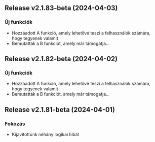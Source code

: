 ## Release v2.1.83-beta (2024-04-03)

### Új funkciók

- Hozzáadott A funkció, amely lehetővé teszi a felhasználók számára, hogy tegyenek valamit
- Bemutatták a B funkciót, amely már támogatja...

## Release v2.1.82-beta (2024-04-02)

### Új funkciók

- Hozzáadott A funkció, amely lehetővé teszi a felhasználók számára, hogy tegyenek valamit
- Bemutatták a B funkciót, amely már támogatja...

## Release v2.1.81-beta (2024-04-01)

### Fokozás

- Kijavítottunk néhány logikai hibát
